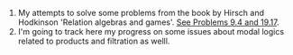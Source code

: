 1. My attempts to solve some problems from the book by Hirsch and Hodkinson 'Relation algebras and games'.
[See Problems 9.4 and 19.17](http://www.cs.ucl.ac.uk/fileadmin/UCL-CS/staff/Robin_Hirsch/Papers/problems_status2.pdf).
2. I'm going to track here my progress on some issues about modal logics related to products and filtration as welll.
